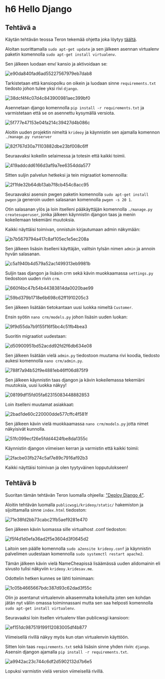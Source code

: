 # h6 Hello Django

## Tehtävä a

Käytän tehtävän teossa Teron tekemää ohjetta joka löytyy [täältä](https://terokarvinen.com/2022/django-instant-crm-tutorial/).

Aloitan suorittamalla `sudo apt-get update` ja sen jälkeen asennan virtualenv paketin komennolla `sudo apt-get install virtualenv`.

Sen jälkeen luodaan env/ kansio ja aktivoidaan se:

![e90da840fad6ad55227567979eb7dab8](https://github.com/user-attachments/assets/bcbf11f3-2933-490f-ae61-ec1d2c5410aa)

Tarkistetaan että kansiopolku on oikein ja luodaan sinne `requirements.txt` tiedosto johon tulee yksi rivi `django`.

![38dcf4f4c07d4c843900981aec399bf0](https://github.com/user-attachments/assets/3406115e-9c5e-4f18-88fc-f4df7a82f13d)

Asennetaan django komennolla `pip install -r requirements.txt` ja varmistetaan että se on asennettu kysymällä versiota.

![5f777e47153e04fa214c39427d4b086c](https://github.com/user-attachments/assets/a59ff073-4c8d-4d65-a645-f193bf760685)

Aloitin uuden projektin nimeltä `krideoy` ja käynnistin sen ajamalla komennon `./manage.py runserver`

![82f767d30a71103882dbe23bf008c6ff](https://github.com/user-attachments/assets/798e13da-faa4-4d83-b0f0-b8c8b6b00fd0)

Seuraavaksi kokeilin selaimessa ja totesin että kaikki toimii.

![419addcdd6166d3af9a7ee6354dda577](https://github.com/user-attachments/assets/4ece0c0a-7a2f-4721-a40f-4d86a4e56be5)

Sitten suljin palvelun hetkeksi ja tein migraatiot komennoilla:

![2f1fde32b64db13ab7f8cb454c8acc95](https://github.com/user-attachments/assets/3e043c31-b7d1-4c01-9163-f67d83003335)

Seuraavaksi asensin pwgen paketin komennolla `sudo apt-get install pwgen` ja generoin uuden salasanan komennolla `pwgen -s 20 1`.

Otin salasanan ylös ja loin itselleni pääkäyttäjän komennolla `./manage.py createsuperuser`, jonka jälkeen käynnistin djangon taas ja menin kokeilemaan tekemiäni muutoksia.

Kaikki näyttäisi toimivan, onnistuin kirjautumaan admin näkymään:

![b7b5679794a417c8af105ec1e5ec208a](https://github.com/user-attachments/assets/dc4fa8c6-a07c-49f0-a4d7-f56b4427d6aa)

Sen jälkeen lisäsin itselleni käyttäjän, valitsin tylsän nimen `admin` ja annoin hyvän salasanan.

![c5a1940b4d579a52ac1499313eb9981b](https://github.com/user-attachments/assets/8500993f-5309-4aa1-b929-961fa2ad1bef)

Suljin taas djangon ja lisäsin crm sekä kävin muokkaamassa `settings.py` tiedostoon uuden rivin `crm`.

![660f4bc47b54b44383814da0020bae99](https://github.com/user-attachments/assets/db53a828-bda9-4f19-a097-cf9a86862e54)

![59bd379b1718e6b698c62ff1910205c3](https://github.com/user-attachments/assets/e45c8aff-695a-4e55-a712-a1488cc2c81e)

Sen jälkeen lisätään tietokantaan uusi luokka nimeltä `Customer`.

Ensin syötin `nano crm/models.py` johon lisäsin uuden luokan:

![9f9d55da7b9155f16f5bc4c51fb4bea3](https://github.com/user-attachments/assets/9ca8df22-1398-45e3-a104-ad773ad292d1)

Suoritin migraatiot uudestaan:

![d50900951bd52acdd92fd2f6db634e08](https://github.com/user-attachments/assets/a7ca8b3b-34d8-422e-9f84-dffae2912427)

Sen jälkeen lisätään vielä `admin.py` tiedostoon muutama rivi koodia, tiedosto aukesi komennolla `nano crm/admin.py`.

![788f7a94b52f9e4881eb46ff06d875f9](https://github.com/user-attachments/assets/0da0d515-0efa-4249-b21b-989beb3663e1)

Sen jälkeen käynnistin taas djangon ja kävin kokeilemassa tekemiäni muutoksia, uusi luokka näkyy!

![08199df15fd05fa62315083448882853](https://github.com/user-attachments/assets/5073832f-5eee-4928-b1d1-83bf1909acee)

Loin itselleni muutamat asiakkaat:

![2bad1de60c220000dde577cffc4f581f](https://github.com/user-attachments/assets/94269613-b925-43f9-8bcf-27fa3553a982)

Sen jälkeen kävin vielä muokkaamassa `nano crm/models.py` jotta nimet näkyisivät kunnolla.

![51fc099ecf26e5fdd4424fbe8da1355c](https://github.com/user-attachments/assets/c413eaa0-6cfd-4236-bbaa-9ea5ea3f26c1)

Käynnistin djangon viimeisen kerran ja varmistin että kaikki toimii:

![2facbe03fb274c5af7e89c7916af92b3](https://github.com/user-attachments/assets/0f14120b-de18-488e-8e50-f06c5a960cba)

Kaikki näyttäisi toimivan ja olen tyytyväinen lopputulokseen!

## Tehtävä b

Suoritan tämän tehtävän Teron luomalla ohjeella: ["Deploy Django 4"](https://terokarvinen.com/2022/deploy-django/).

Aloitin tehtävän luomalla `publicwsgi/krideoy/static/` hakemiston ja sijoittamalla sinne `index.html` tiedoston:

![71e38fd2bb73cabc21fb5aef9281e470](https://github.com/user-attachments/assets/f4c479fe-792a-46b2-a73d-cbd216cd6a11)

Sen jälkeen kävin luomassa sille virtualhost .conf tiedoston:

![f5f4d1d0efa36ad2f5e3604d3f0645d2](https://github.com/user-attachments/assets/3e732d16-4bf2-466b-950c-cd545e805940)

Laitoin sen päälle komennolla `sudo a2ensite krideoy.conf` ja käynnistin palvelimen uudestaan komennolla `sudo systemctl restart apache2`.

Tämän jälkeen kävin vielä NameCheapissä lisäämässä uuden alidomainin eli sivusto tulisi näkyviin `krideoy.kridesav.me`.

Odottelin hetken kunnes se lähti toimimaan:

![1c05b4665667bdc387d93c62dad3f55c](https://github.com/user-attachments/assets/06453aa0-b523-436d-8f96-f513bed409f3)

Olin jo asentanut virtualenvin aikasemmalta kokeilulta joten sen kohdan jätän nyt väliin omassa toiminnassani mutta sen saa helposti komennolla `sudo apt-get install virtualenv`.

Seuravaaksi loin itsellen virtualenv tilan publicwsgi kansioon:

![ef151dc987519199112083005df4b877](https://github.com/user-attachments/assets/b1436ac1-d281-4a3c-9c1c-1f3fc6d497b8)

Viimeisellä rivillä näkyy myös kun otan virtualenvin käyttöön.

Sitten loin taas `requirements.txt` sekä lisäsin sinne yhden rivin: `django`. Asensin djangon ajamalla `pip install -r requirements.txt`.

![a9942ac23c744c6df2d5902132d7b6e5](https://github.com/user-attachments/assets/e3c92432-619b-45d4-8a10-af873cc5a31f)

Lopuksi varmistin vielä version viimeisellä rivillä.












